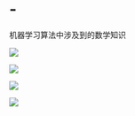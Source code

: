 # -
机器学习算法中涉及到的数学知识


![](http://latex.codecogs.com/gif.latex?a_{1})

![](http://latex.codecogs.com/gif.latex?x^{1/2})

![](http://latex.codecogs.com/gif.latex?\\frac{3}{4})

![](http://latex.codecogs.com/gif.latex?[\\frac{3}{4}\])
